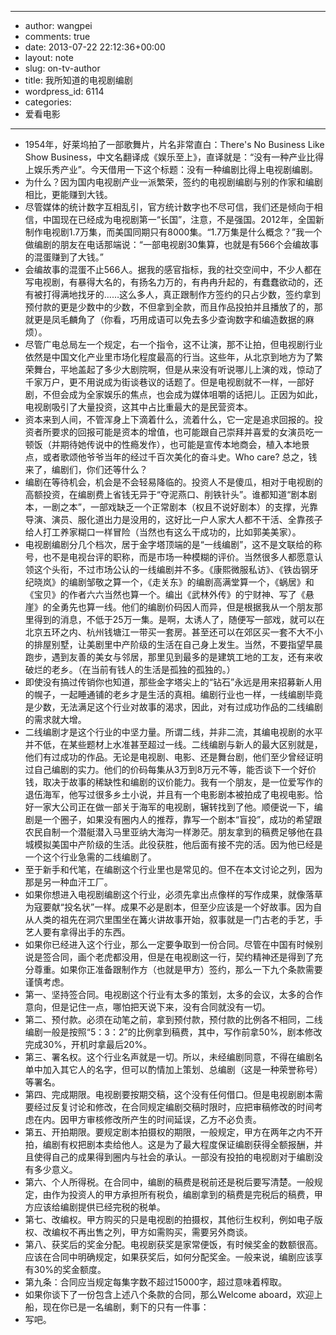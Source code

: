 - --
- author: wangpei
- comments: true
- date: 2013-07-22 22:12:36+00:00
- layout: note
- slug: on-tv-author
- title: 我所知道的电视剧编剧
- wordpress_id: 6114
- categories:
- 爱看电影
- --
- 1954年，好莱坞拍了一部歌舞片，片名非常直白：There's No Business Like Show Business，中文名翻译成《娱乐至上》，直译就是：“没有一种产业比得上娱乐秀产业”。今天借用一下这个标题：没有一种编剧比得上电视剧编剧。
- 为什么？因为国内电视剧产业一派繁荣，签约的电视剧编剧与别的作家和编剧相比，更能赚到大钱。
- 尽管媒体的统计数字互相乱引，官方统计数字也不尽可信，我们还是倾向于相信，中国现在已经成为电视剧第一“长国”，注意，不是强国。2012年，全国新制作电视剧1.7万集，而美国同期只有8000集。“1.7万集是什么概念？”我一个做编剧的朋友在电话那端说：“一部电视剧30集算，也就是有566个会编故事的混蛋赚到了大钱。”
- 会编故事的混蛋不止566人。据我的感官指标，我的社交空间中，不少人都在写电视剧，有暴得大名的，有扬名力万的，有冉冉升起的，有蠢蠢欲动的，还有被打得满地找牙的……这么多人，真正跟制作方签约的只占少数，签约拿到预付款的更是少数中的少数，不但拿到全款，而且作品投拍并且播放了的，那就更是凤毛麟角了（你看，巧用成语可以免去多少查询数字和编造数据的麻烦）。
- 尽管广电总局左一个规定，右一个指令，这不让演，那不让拍，但电视剧行业依然是中国文化产业里市场化程度最高的行当。这些年，从北京到地方为了繁荣舞台，平地盖起了多少大剧院啊，但是从来没有听说哪儿上演的戏，惊动了千家万户，更不用说成为街谈巷议的话题了。但是电视剧就不一样，一部好剧，不但会成为全家娱乐的焦点，也会成为媒体咀嚼的话把儿。正因为如此，电视剧吸引了大量投资，这其中占比重最大的是民营资本。
- 资本来到人间，不管浑身上下滴着什么，流着什么，它一定是追求回报的。投资者所要求的回报可能是资本的增值，也可能跟自己崇拜并喜爱的女演员吃一顿饭（并期待她传说中的性瘾发作），也可能是宣传本地商会，植入本地景点，或者歌颂他爷爷当年的经过千百次美化的奋斗史。Who care? 总之，钱来了，编剧们，你们还等什么？
- 编剧在等待机会，机会是不会轻易降临的。投资人不是傻瓜，相对于电视剧的高额投资，在编剧费上省钱无异于“夺泥燕口、削铁针头”。谁都知道“剧本剧本，一剧之本”，一部戏缺乏一个正常剧本（权且不说好剧本）的支撑，光靠导演、演员、服化道出力是没用的，这好比一户人家大人都不干活、全靠孩子给人打工养家糊口一样冒险（当然也有这么干成功的，比如郭美美家）。
- 电视剧编剧分几个档次，居于金字塔顶端的是“一线编剧”，这不是文联给的称号，也不是电视台评的职称，而是市场一种模糊的评价。当然很多人都愿意认领这个头衔，不过市场公认的一线编剧并不多。《康熙微服私访》、《铁齿钢牙纪晓岚》的编剧邹敬之算一个，《走关东》的编剧高满堂算一个，《蜗居》和《宝贝》的作者六六当然也算一个。编出《武林外传》的宁财神、写了《悬崖》的全勇先也算一线。他们的编剧价码因人而异，但是根据我从一个朋友那里得到的消息，不低于25万一集。是啊，太诱人了，随便写一部戏，就可以在北京五环之内、杭州钱塘江一带买一套房。甚至还可以在郊区买一套不大不小的排屋别墅，让美剧里中产阶级的生活在自己身上发生。当然，不要指望早晨跑步，遇到友善的美女与邻居，那里见到最多的是建筑工地的工友，还有来收破烂的老乡。（在当前有钱人的生活是孤独的孤独的。）
- 即使没有搞过传销你也知道，那些金字塔尖上的“钻石”永远是用来招募新人用的幌子，一起睡通铺的老乡才是生活的真相。编剧行业也一样，一线编剧毕竟是少数，无法满足这个行业对故事的渴求，因此，对有过成功作品的二线编剧的需求就大增。
- 二线编剧才是这个行业的中坚力量。所谓二线，并非二流，其编电视剧的水平并不低，在某些题材上水准甚至超过一线。二线编剧与新人的最大区别就是，他们有过成功的作品。无论是电视剧、电影、还是舞台剧，他们至少曾经证明过自己编剧的实力。他们的价码每集从3万到8万元不等，能否谈下一个好价钱，取决于故事的稀缺性和编剧的议价能力。我有一个朋友，是一位爱写作的退伍海军，他写过很多乡土小说，并且有一个电影剧本被拍成了电视电影。恰好一家大公司正在做一部关于海军的电视剧，辗转找到了他。顺便说一下，编剧是一个圈子，如果没有圈内人的推荐，靠写一个剧本“盲投”，成功的希望跟农民自制一个潜艇潜入马里亚纳大海沟一样渺茫。朋友拿到的稿费足够他在县城模拟美国中产阶级的生活。此役获胜，他后面有接不完的活。因为他已经是一个这个行业急需的二线编剧了。
- 至于新手和代笔，在编剧这个行业里也是常见的。但不在本文讨论之列，因为那是另一种血汗工厂。
- 如果你想进入电视剧编剧这个行业，必须先拿出点像样的写作成果，就像落草为寇要献“投名状”一样。成果不必是剧本，但至少应该是一个好故事。因为自从人类的祖先在洞穴里围坐在篝火讲故事开始，叙事就是一门古老的手艺，手艺人要有拿得出手的东西。
- 如果你已经进入这个行业，那么一定要争取到一份合同。尽管在中国有时候别说是签合同，画个老虎都没用，但是在电视剧这一行，契约精神还是得到了充分尊重。如果你正准备跟制作方（也就是甲方）签约，那么一下九个条款需要谨慎考虑。
- 第一、坚持签合同。电视剧这个行业有太多的策划，太多的会议，太多的合作意向，但是记住一点，哪怕把天说下来，没有合同就没有一切。
- 第二、预付款。必须在动笔之前，拿到预付款，预付款的比例各不相同，二线编剧一般是按照“5：3：2”的比例拿到稿费，其中，写作前拿50%，剧本修改完成30%，开机时拿最后20%。
- 第三、署名权。这个行业名声就是一切。所以，未经编剧同意，不得在编剧名单中加入其它人的名字，但可以酌情加上策划、总编剧（这是一种荣誉称号）等署名。
- 第四、完成期限。电视剧要按期交稿，这个没有任何借口。但是电视剧剧本需要经过反复讨论和修改，在合同规定编剧交稿时限时，应把审稿修改的时间考虑在内。因甲方审核修改所产生的时间延误，乙方不必负责。
- 第五、开拍期限。要规定剧本拍摄权的期限，一般规定，甲方在两年之内不开拍，编剧有权把剧本卖给他人。这是为了最大程度保证编剧获得全额报酬，并且使得自己的成果得到圈内与社会的承认。一部没有投拍的电视剧对于编剧没有多少意义。
- 第六、个人所得税。在合同中，编剧的稿费是税前还是税后要写清楚。一般规定，由作为投资人的甲方承担所有税负，编剧拿到的稿费是完税后的稿费，甲方应该给编剧提供已经完税的税单。
- 第七、改编权。甲方购买的只是电视剧的拍摄权，其他衍生权利，例如电子版权、改编权不再出售之列，甲方如需购买，需要另外商谈。
- 第八、获奖后的奖金分配。电视剧获奖是家常便饭，有时候奖金的数额很高。应该在合同中明确规定，如果获奖后，如何分配奖金。一般来说，编剧应该享有30%的奖金额度。
- 第九条：合同应当规定每集字数不超过15000字，超过意味着榨取。
- 如果你谈下了一份包含上述八个条款的合同，那么Welcome aboard，欢迎上船，现在你已是一名编剧，剩下的只有一件事：
- 写吧。
